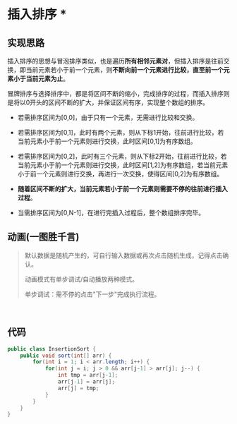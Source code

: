 # 插入排序 *

## 实现思路

插入排序的思想与冒泡排序类似，也是遍历**所有相邻元素对**，但插入排序是往前交换，即当前元素若小于前一个元素，则**不断向前一个元素进行比较，直至前一个元素小于当前元素为止**。

冒牌排序与选择排序中，都是将区间不断的缩小，完成排序的过程，而插入排序则是将以0开头的区间不断的扩大，并保证区间有序，实现整个数组的排序。

- 若需排序区间为[0,0]，由于只有一个元素，无需进行比较和交换。

- 若需排序区间为[0,1]，此时有两个元素，则从下标1开始，往前进行比较，若当前元素小于前一个元素则进行交换，此时区间[0,1]为有序数组。

- 若需排序区间为[0,2]，此时有三个元素，则从下标2开始，往前进行比较，若当前元素小于前一个元素则进行交换，此时区间[1,2]为有序数组，若当前元素小于前一个元素则进行交换，再进行一次交换，使得区间[0,2]为有序数组。

- **随着区间不断的扩大，当前元素若小于前一个元素则需要不停的往前进行插入过程**。

- 当需排序区间为[0,N-1]，在进行完插入过程后，整个数组排序完毕。

## 动画(一图胜千言)

> 默认数据是随机产生的，可自行输入数据或再次点击随机生成，记得点击确认。
>
> 动画模式有单步调试/自动播放两种模式。
>
> 单步调试：需不停的点击"下一步"完成执行流程。

<br>
<insertion-sort />

## 代码

```java
public class InsertionSort {
    public void sort(int[] arr) {
        for(int i = 1; i < arr.length; i++) {
            for(int j = i; j > 0 && arr[j-1] > arr[j]; j--) {
                int tmp = arr[j-1];
                arr[j-1] = arr[j];
                arr[j] = tmp;
            }
        }
    }
}
```